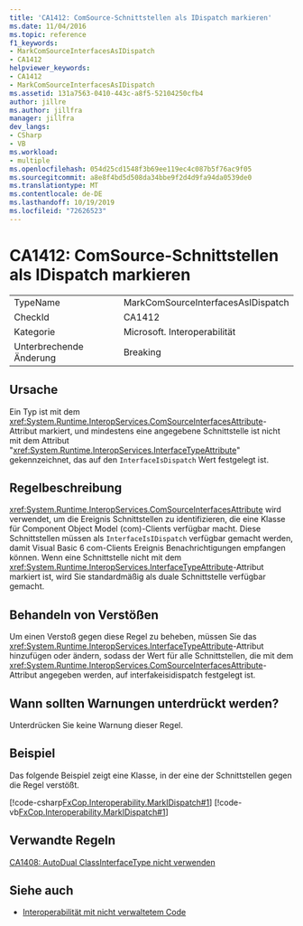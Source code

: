```yaml
---
title: 'CA1412: ComSource-Schnittstellen als IDispatch markieren'
ms.date: 11/04/2016
ms.topic: reference
f1_keywords:
- MarkComSourceInterfacesAsIDispatch
- CA1412
helpviewer_keywords:
- CA1412
- MarkComSourceInterfacesAsIDispatch
ms.assetid: 131a7563-0410-443c-a8f5-52104250cfb4
author: jillre
ms.author: jillfra
manager: jillfra
dev_langs:
- CSharp
- VB
ms.workload:
- multiple
ms.openlocfilehash: 054d25cd1548f3b69ee119ec4c087b5f76ac9f05
ms.sourcegitcommit: a8e8f4bd5d508da34bbe9f2d4d9fa94da0539de0
ms.translationtype: MT
ms.contentlocale: de-DE
ms.lasthandoff: 10/19/2019
ms.locfileid: "72626523"
---
```

# <a name="ca1412-mark-comsource-interfaces-as-idispatch"></a>CA1412: ComSource-Schnittstellen als IDispatch markieren

|||
|-|-|
|TypeName|MarkComSourceInterfacesAsIDispatch|
|CheckId|CA1412|
|Kategorie|Microsoft. Interoperabilität|
|Unterbrechende Änderung|Breaking|

## <a name="cause"></a>Ursache

Ein Typ ist mit dem <xref:System.Runtime.InteropServices.ComSourceInterfacesAttribute>-Attribut markiert, und mindestens eine angegebene Schnittstelle ist nicht mit dem Attribut "<xref:System.Runtime.InteropServices.InterfaceTypeAttribute>" gekennzeichnet, das auf den `InterfaceIsDispatch` Wert festgelegt ist.

## <a name="rule-description"></a>Regelbeschreibung

<xref:System.Runtime.InteropServices.ComSourceInterfacesAttribute> wird verwendet, um die Ereignis Schnittstellen zu identifizieren, die eine Klasse für Component Object Model (com)-Clients verfügbar macht. Diese Schnittstellen müssen als `InterfaceIsIDispatch` verfügbar gemacht werden, damit Visual Basic 6 com-Clients Ereignis Benachrichtigungen empfangen können. Wenn eine Schnittstelle nicht mit dem <xref:System.Runtime.InteropServices.InterfaceTypeAttribute>-Attribut markiert ist, wird Sie standardmäßig als duale Schnittstelle verfügbar gemacht.

## <a name="how-to-fix-violations"></a>Behandeln von Verstößen

Um einen Verstoß gegen diese Regel zu beheben, müssen Sie das <xref:System.Runtime.InteropServices.InterfaceTypeAttribute>-Attribut hinzufügen oder ändern, sodass der Wert für alle Schnittstellen, die mit dem <xref:System.Runtime.InteropServices.ComSourceInterfacesAttribute>-Attribut angegeben werden, auf interfakeisidispatch festgelegt ist.

## <a name="when-to-suppress-warnings"></a>Wann sollten Warnungen unterdrückt werden?

Unterdrücken Sie keine Warnung dieser Regel.

## <a name="example"></a>Beispiel

Das folgende Beispiel zeigt eine Klasse, in der eine der Schnittstellen gegen die Regel verstößt.

[!code-csharp[FxCop.Interoperability.MarkIDispatch#1](../code-quality/codesnippet/CSharp/ca1412-mark-comsource-interfaces-as-idispatch_1.cs)]
[!code-vb[FxCop.Interoperability.MarkIDispatch#1](../code-quality/codesnippet/VisualBasic/ca1412-mark-comsource-interfaces-as-idispatch_1.vb)]

## <a name="related-rules"></a>Verwandte Regeln

[CA1408: AutoDual ClassInterfaceType nicht verwenden](../code-quality/ca1408.md)

## <a name="see-also"></a>Siehe auch

- [Interoperabilität mit nicht verwaltetem Code](/dotnet/framework/interop/index)
